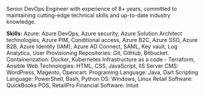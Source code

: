 Senior DevOps Engineer with experience of 8+ years, committed to maintaining cutting-edge technical skills and up-to-date industry knowledge.

**Skills:**
Azure: Azure DevOps, Azure security, Azure Solution Architect technologies, Azure PIM, Conditional access, Azure B2C, Azure
SSO, Azure B2B, Azure Identity (IAM), Azure AD Connect, SAML, Key vault, Log Analytics, User Provisioning
Repositories: Git, GitHub, Bitbucket.
Containerization: Docker, Kubernetes
Infrastructure as a code - Terraform, Ansible
Web Technologies: HTML, CSS, JavaScript, IIS Server
CMS: WordPress, Magento, Opencart.
Programing Language: Java, Dart
Scripting Language: PowerShell, Bash, Python
OS: Windows, Linux
Retail Software: QuickBooks POS, RetailPro
Financial Software: Intuit

<!---
BabafemiB/BabafemiB is a ✨ special ✨ repository because its `README.md` (this file) appears on your GitHub profile.
You can click the Preview link to take a look at your changes.
--->
